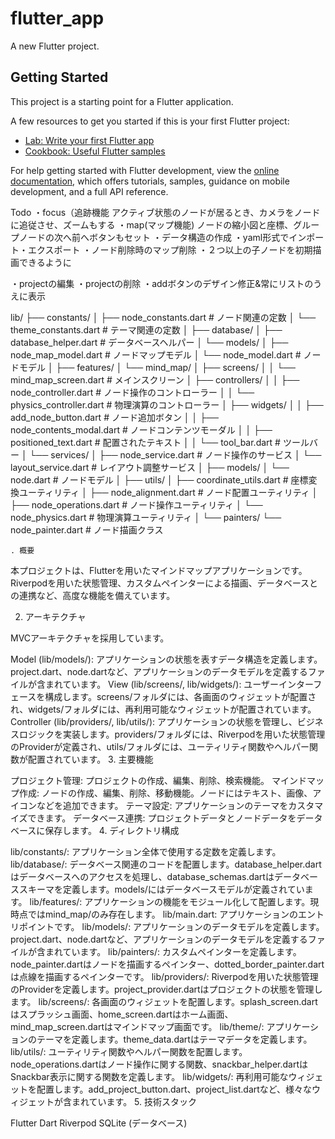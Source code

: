 # flutter_app

A new Flutter project.

## Getting Started

This project is a starting point for a Flutter application.

A few resources to get you started if this is your first Flutter project:

- [Lab: Write your first Flutter app](https://docs.flutter.dev/get-started/codelab)
- [Cookbook: Useful Flutter samples](https://docs.flutter.dev/cookbook)

For help getting started with Flutter development, view the
[online documentation](https://docs.flutter.dev/), which offers tutorials,
samples, guidance on mobile development, and a full API reference.

Todo
・focus（追跡機能
    アクティブ状態のノードが居るとき、カメラをノードに追従させ、ズームもする
・map(マップ機能)
    ノードの縮小図と座標、グループノードの次へ前へボタンもセット
・データ構造の作成
・yaml形式でインポート・エクスポート
・ノード削除時のマップ削除
・２つ以上の子ノードを初期描画できるように

・projectの編集
・projectの削除
・addボタンのデザイン修正&常にリストのうえに表示


lib/
├── constants/
│   ├── node_constants.dart         # ノード関連の定数
│   └── theme_constants.dart        # テーマ関連の定数
│
├── database/
│   ├── database_helper.dart        # データベースヘルパー
│   └── models/
│       ├── node_map_model.dart     # ノードマップモデル
│       └── node_model.dart         # ノードモデル
│
├── features/
│   └── mind_map/
│       ├── screens/
│       │   └── mind_map_screen.dart    # メインスクリーン
│       ├── controllers/
│       │   ├── node_controller.dart     # ノード操作のコントローラー
│       │   └── physics_controller.dart  # 物理演算のコントローラー
│       ├── widgets/
│       │   ├── add_node_button.dart    # ノード追加ボタン
│       │   ├── node_contents_modal.dart # ノードコンテンツモーダル
│       │   ├── positioned_text.dart     # 配置されたテキスト
│       │   └── tool_bar.dart           # ツールバー
│       └── services/
│           ├── node_service.dart        # ノード操作のサービス
│           └── layout_service.dart      # レイアウト調整サービス
│
├── models/
│   └── node.dart                   # ノードモデル
│
├── utils/
│   ├── coordinate_utils.dart       # 座標変換ユーティリティ
│   ├── node_alignment.dart         # ノード配置ユーティリティ
│   ├── node_operations.dart        # ノード操作ユーティリティ
│   └── node_physics.dart          # 物理演算ユーティリティ
│
└── painters/
    └── node_painter.dart           # ノード描画クラス


    . 概要

本プロジェクトは、Flutterを用いたマインドマップアプリケーションです。Riverpodを用いた状態管理、カスタムペインターによる描画、データベースとの連携など、高度な機能を備えています。

2. アーキテクチャ

MVCアーキテクチャを採用しています。

Model (lib/models/): アプリケーションの状態を表すデータ構造を定義します。project.dart、node.dartなど、アプリケーションのデータモデルを定義するファイルが含まれています。
View (lib/screens/, lib/widgets/): ユーザーインターフェースを構成します。screens/フォルダには、各画面のウィジェットが配置され、widgets/フォルダには、再利用可能なウィジェットが配置されています。
Controller (lib/providers/, lib/utils/): アプリケーションの状態を管理し、ビジネスロジックを実装します。providers/フォルダには、Riverpodを用いた状態管理のProviderが定義され、utils/フォルダには、ユーティリティ関数やヘルパー関数が配置されています。
3. 主要機能

プロジェクト管理: プロジェクトの作成、編集、削除、検索機能。
マインドマップ作成: ノードの作成、編集、削除、移動機能。ノードにはテキスト、画像、アイコンなどを追加できます。
テーマ設定: アプリケーションのテーマをカスタマイズできます。
データベース連携: プロジェクトデータとノードデータをデータベースに保存します。
4. ディレクトリ構成

lib/constants/: アプリケーション全体で使用する定数を定義します。
lib/database/: データベース関連のコードを配置します。database_helper.dartはデータベースへのアクセスを処理し、database_schemas.dartはデータベーススキーマを定義します。models/にはデータベースモデルが定義されています。
lib/features/: アプリケーションの機能をモジュール化して配置します。現時点ではmind_map/のみ存在します。
lib/main.dart: アプリケーションのエントリポイントです。
lib/models/: アプリケーションのデータモデルを定義します。project.dart、node.dartなど、アプリケーションのデータモデルを定義するファイルが含まれています。
lib/painters/: カスタムペインターを定義します。node_painter.dartはノードを描画するペインター、dotted_border_painter.dartは点線を描画するペインターです。
lib/providers/: Riverpodを用いた状態管理のProviderを定義します。project_provider.dartはプロジェクトの状態を管理します。
lib/screens/: 各画面のウィジェットを配置します。splash_screen.dartはスプラッシュ画面、home_screen.dartはホーム画面、mind_map_screen.dartはマインドマップ画面です。
lib/theme/: アプリケーションのテーマを定義します。theme_data.dartはテーマデータを定義します。
lib/utils/: ユーティリティ関数やヘルパー関数を配置します。node_operations.dartはノード操作に関する関数、snackbar_helper.dartはSnackbar表示に関する関数を定義します。
lib/widgets/: 再利用可能なウィジェットを配置します。add_project_button.dart、project_list.dartなど、様々なウィジェットが含まれています。
5. 技術スタック

Flutter
Dart
Riverpod
SQLite (データベース)